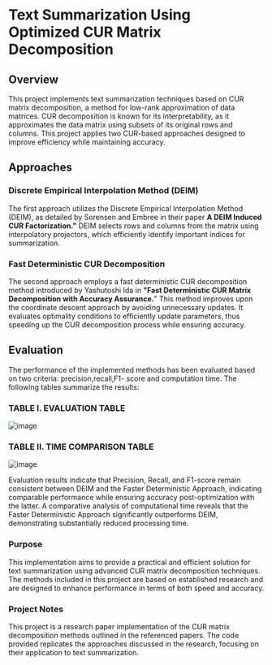 # Text Summarization Using Optimized CUR Matrix Decomposition
## Overview
This project implements text summarization techniques based on CUR matrix decomposition, a method for low-rank approximation of data matrices. CUR decomposition is known for its interpretability, as it approximates the data matrix using subsets of its original rows and columns. This project applies two CUR-based approaches designed to improve efficiency while maintaining accuracy.

## Approaches
### Discrete Empirical Interpolation Method (DEIM)

The first approach utilizes the Discrete Empirical Interpolation Method (DEIM), as detailed by Sorensen and Embree in their paper **A DEIM Induced CUR Factorization."** DEIM selects rows and columns from the matrix using interpolatory projectors, which efficiently identify important indices for summarization.
### Fast Deterministic CUR Decomposition

The second approach employs a fast deterministic CUR decomposition method introduced by Yashutoshi Ida in **"Fast Deterministic CUR Matrix Decomposition with Accuracy Assurance.**" This method improves upon the coordinate descent approach by avoiding unnecessary updates. It evaluates optimality conditions to efficiently update parameters, thus speeding up the CUR decomposition process while ensuring accuracy.

## Evaluation
The performance of the implemented methods has been evaluated based on two criteria: precision,recall,F1- score and computation time. The following tables summarize the results:

### TABLE I. 	EVALUATION TABLE
![image](https://github.com/user-attachments/assets/221c952c-6117-4f7a-b53c-7c41e2ae43aa)
### TABLE II. 	TIME COMPARISON TABLE
![image](https://github.com/user-attachments/assets/b8ca397d-d8df-4220-bbca-61468fe8329d)

Evaluation results indicate that Precision, Recall, and F1-score remain consistent between DEIM and the Faster Deterministic Approach, indicating comparable performance while ensuring accuracy post-optimization with the latter. A comparative analysis of computational time reveals that the Faster Deterministic Approach significantly outperforms DEIM, demonstrating substantially reduced processing time.

### Purpose
This implementation aims to provide a practical and efficient solution for text summarization using advanced CUR matrix decomposition techniques. The methods included in this project are based on established research and are designed to enhance performance in terms of both speed and accuracy.

### Project Notes
This project is a research paper implementation of the CUR matrix decomposition methods outlined in the referenced papers.
The code provided replicates the approaches discussed in the research, focusing on their application to text summarization.








